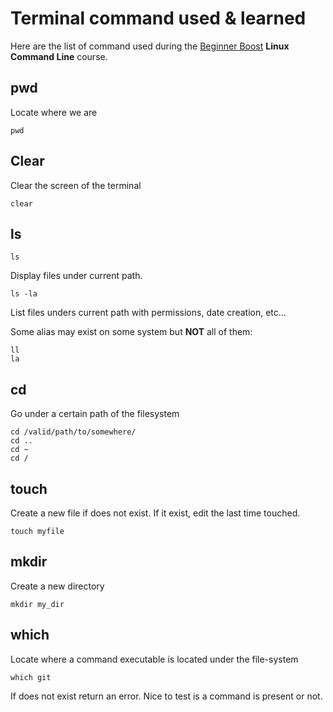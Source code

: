 # Terminal command used & learned
Here are the list of command used during the [Beginner Boost](http://rwx.gg) **Linux Command Line** course.

## pwd
Locate where we are
```
pwd
```

## Clear
Clear the screen of the terminal
```
clear
```

## ls
```
ls
```
Display files under current path.
```
ls -la
```
List files unders current path with permissions, date creation, etc...

Some alias may exist on some system but **NOT** all of them:
```
ll
la
```

## cd
Go under a certain path of the filesystem
```
cd /valid/path/to/somewhere/
cd ..
cd ~
cd /
```

## touch
Create a new file if does not exist.
If it exist, edit the last time touched.
```
touch myfile
```

## mkdir
Create a new directory
```
mkdir my_dir
```

## which
Locate where a command executable is located under the file-system
```
which git
```
If does not exist return an error. Nice to test is a command is present or not.

